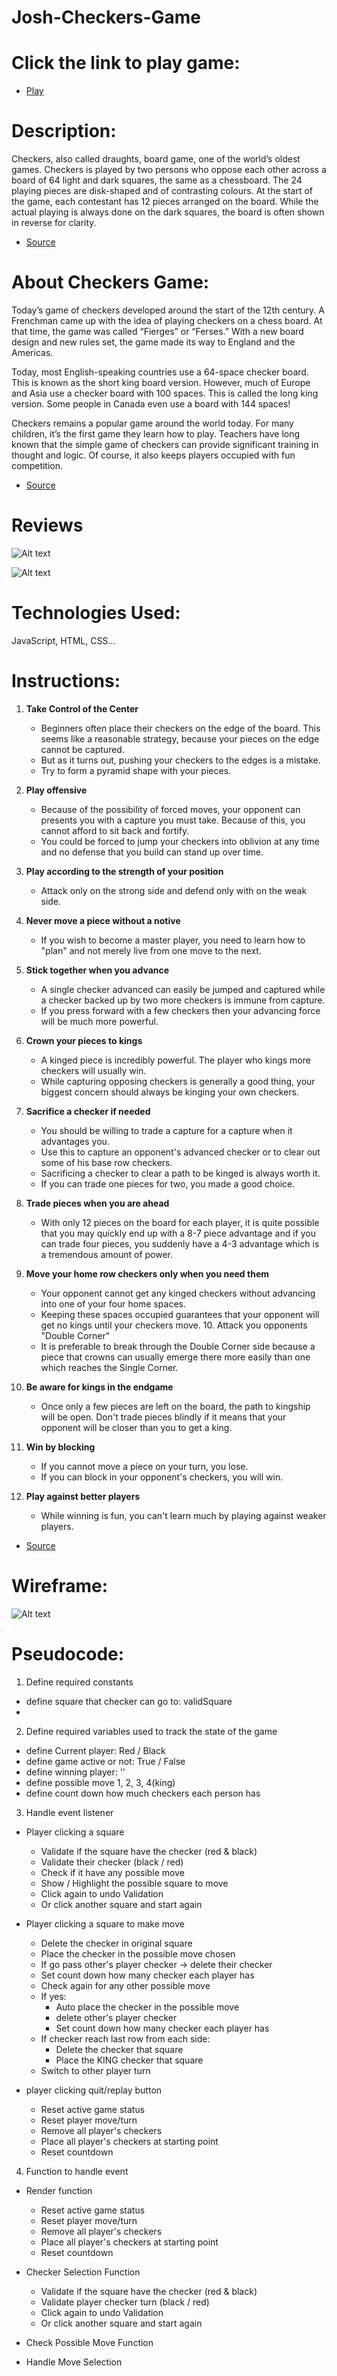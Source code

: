 # Josh-Checkers-Game

# Click the link to play game:

- [Play](https://pages.git.generalassemb.ly/josh-vn/Josh-Checkers-Game/)

# Description:

Checkers, also called draughts, board game, one of the world’s oldest games. Checkers is played by two persons who oppose each other across a board of 64 light and dark squares, the same as a chessboard. The 24 playing pieces are disk-shaped and of contrasting colours. At the start of the game, each contestant has 12 pieces arranged on the board. While the actual playing is always done on the dark squares, the board is often shown in reverse for clarity.

- [Source](https://www.britannica.com/topic/checkers)

# About Checkers Game:

Today’s game of checkers developed around the start of the 12th century. A Frenchman came up with the idea of playing checkers on a chess board. At that time, the game was called “Fierges” or “Ferses.” With a new board design and new rules set, the game made its way to England and the Americas.

Today, most English-speaking countries use a 64-space checker board. This is known as the short king board version. However, much of Europe and Asia use a checker board with 100 spaces. This is called the long king version. Some people in Canada even use a board with 144 spaces!

Checkers remains a popular game around the world today. For many children, it’s the first game they learn how to play. Teachers have long known that the simple game of checkers can provide significant training in thought and logic. Of course, it also keeps players occupied with fun competition.

- [Source](https://wonderopolis.org/wonder/Which-Came-First:-Checkers-or-Chess)

# Reviews

![Alt text](https://git.generalassemb.ly/josh-vn/Josh-Checkers-Game/blob/master/img/Prereview1.png)

![Alt text](https://git.generalassemb.ly/josh-vn/Josh-Checkers-Game/blob/master/img/Prereview2.png)

# Technologies Used:

JavaScript, HTML, CSS...

# Instructions:

1. **Take Control of the Center**

   - Beginners often place their checkers on the edge of the board. This seems like a reasonable strategy, because your pieces on the edge cannot be captured.
   - But as it turns out, pushing your checkers to the edges is a mistake.
   - Try to form a pyramid shape with your pieces.

2. **Play offensive**

   - Because of the possibility of forced moves, your opponent can presents you with a capture you must take. Because of this, you cannot afford to sit back and fortify.
   - You could be forced to jump your checkers into oblivion at any time and no defense that you build can stand up over time.

3. **Play according to the strength of your position**

   - Attack only on the strong side and defend only with on the weak side.

4. **Never move a piece without a notive**

   - If you wish to become a master player, you need to learn how to "plan" and not merely live from one move to the next.

5. **Stick together when you advance**

   - A single checker advanced can easily be jumped and captured while a checker backed up by two more checkers is immune from capture.
   - If you press forward with a few checkers then your advancing force will be much more powerful.

6. **Crown your pieces to kings**

   - A kinged piece is incredibly powerful. The player who kings more checkers will usually win.
   - While capturing opposing checkers is generally a good thing, your biggest concern should always be kinging your own checkers.

7. **Sacrifice a checker if needed**

   - You should be willing to trade a capture for a capture when it advantages you.
   - Use this to capture an opponent's advanced checker or to clear out some of his base row checkers.
   - Sacrificing a checker to clear a path to be kinged is always worth it.
   - If you can trade one pieces for two, you made a good choice.

8. **Trade pieces when you are ahead**

   - With only 12 pieces on the board for each player, it is quite possible that you may quickly end up with a 8-7 piece advantage and if you can trade four pieces, you suddenly have a 4-3 advantage which is a tremendous amount of power.

9. **Move your home row checkers only when you need them**

   - Your opponent cannot get any kinged checkers without advancing into one of your four home spaces.
   - Keeping these spaces occupied guarantees that your opponent will get no kings until your checkers move. 10. Attack you opponents "Double Corner"
   - It is preferable to break through the Double Corner side because a piece that crowns can usually emerge there more easily than one which reaches the Single Corner.

10. **Be aware for kings in the endgame**

    - Once only a few pieces are left on the board, the path to kingship will be open. Don't trade pieces blindly if it means that your opponent will be closer than you to get a king.

11. **Win by blocking**

    - If you cannot move a piece on your turn, you lose.
    - If you can block in your opponent's checkers, you will win.

12. **Play against better players**
    - While winning is fun, you can't learn much by playing against weaker players.

- [Source](https://www.ultraboardgames.com/checkers/tips.php)

# Wireframe:

![Alt text](https://git.generalassemb.ly/josh-vn/Josh-Checkers-Game/blob/master/img/wireframe.png)

# Pseudocode:

1. Define required constants

- define square that checker can go to: validSquare
-

2. Define required variables used to track the state of the game

- define Current player: Red / Black
- define game active or not: True / False
- define winning player: ''
- define possible move 1, 2, 3, 4(king)
- define count down how much checkers each person has

3. Handle event listener

- Player clicking a square

  - Validate if the square have the checker (red & black)
  - Validate their checker (black / red)
  - Check if it have any possible move
  - Show / Highlight the possible square to move
  - Click again to undo Validation
  - Or click another square and start again

- Player clicking a square to make move

  - Delete the checker in original square
  - Place the checker in the possible move chosen
  - If go pass other's player checker -> delete their checker
  - Set count down how many checker each player has
  - Check again for any other possible move
  - If yes:
    - Auto place the checker in the possible move
    - delete other's player checker
    - Set count down how many checker each player has
  - If checker reach last row from each side:
    - Delete the checker that square
    - Place the KING checker that square
  - Switch to other player turn

- player clicking quit/replay button
  - Reset active game status
  - Reset player move/turn
  - Remove all player's checkers
  - Place all player's checkers at starting point
  - Reset countdown

4. Function to handle event

- Render function

  - Reset active game status
  - Reset player move/turn
  - Remove all player's checkers
  - Place all player's checkers at starting point
  - Reset countdown

- Checker Selection Function

  - Validate if the square have the checker (red & black)
  - Validate player checker turn (black / red)
  - Click again to undo Validation
  - Or click another square and start again

- Check Possible Move Function

- Handle Move Selection
